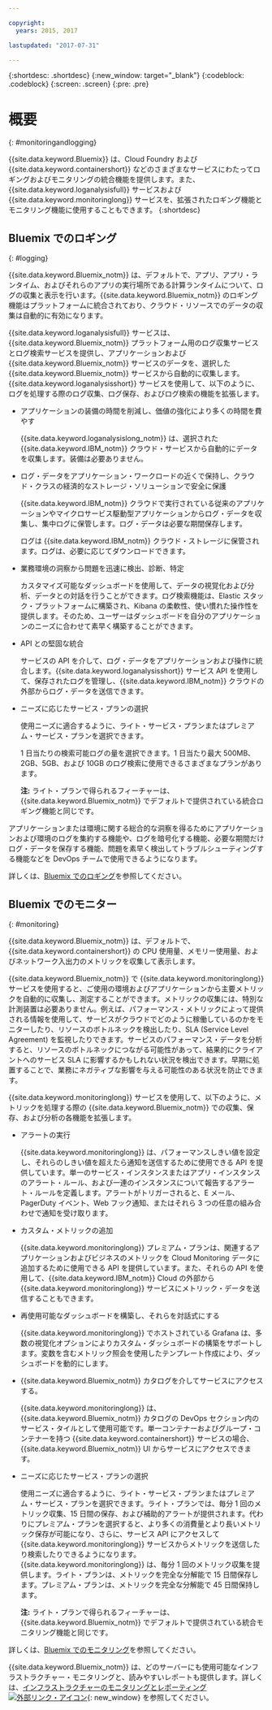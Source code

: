 ```yaml
---

copyright:
  years: 2015, 2017

lastupdated: "2017-07-31"

---
```


{:shortdesc: .shortdesc}
{:new_window: target="_blank"}
{:codeblock: .codeblock}
{:screen: .screen}
{:pre: .pre}

# 概要
{: #monitoringandlogging}

{{site.data.keyword.Bluemix}} は、Cloud Foundry および {{site.data.keyword.containershort}} などのさまざまなサービスにわたってロギングおよびモニタリングの統合機能を提供します。また、{{site.data.keyword.loganalysisfull}} サービスおよび {{site.data.keyword.monitoringlong}} サービスを、拡張されたロギング機能とモニタリング機能に使用することもできます。
{:shortdesc}

## Bluemix でのロギング
{: #logging}

{{site.data.keyword.Bluemix_notm}} は、デフォルトで、アプリ、アプリ・ランタイム、およびそれらのアプリの実行場所である計算ランタイムについて、ログの収集と表示を行います。{{site.data.keyword.Bluemix_notm}} のロギング機能はプラットフォームに統合されており、クラウド・リソースでのデータの収集は自動的に有効になります。 

{{site.data.keyword.loganalysisfull}} サービスは、{{site.data.keyword.Bluemix_notm}} プラットフォーム用のログ収集サービスとログ検索サービスを提供し、アプリケーションおよび {{site.data.keyword.Bluemix_notm}} サービスのデータを、選択した {{site.data.keyword.Bluemix_notm}} サービスから自動的に収集します。{{site.data.keyword.loganalysisshort}} サービスを使用して、以下のように、ログを処理する際のログ収集、ログ保存、およびログ検索の機能を拡張します。

* アプリケーションの装備の時間を削減し、価値の強化により多くの時間を費やす

    {{site.data.keyword.loganalysislong_notm}} は、選択された {{site.data.keyword.IBM_notm}} クラウド・サービスから自動的にデータを収集します。装備は必要ありません。
	
* ログ・データをアプリケーション・ワークロードの近くで保持し、クラウド・クラスの経済的なストレージ・ソリューションで安全に保護

    {{site.data.keyword.IBM_notm}} クラウドで実行されている従来のアプリケーションやマイクロサービス駆動型アプリケーションからログ・データを収集し、集中ログに保管します。ログ・データは必要な期間保存します。
	
	ログは {{site.data.keyword.IBM_notm}} クラウド・ストレージに保管されます。ログは、必要に応じてダウンロードできます。

* 業務環境の洞察から問題を迅速に検出、診断、特定

    カスタマイズ可能なダッシュボードを使用して、データの視覚化および分析、データとの対話を行うことができます。ログ検索機能は、Elastic スタック・プラットフォームに構築され、Kibana の柔軟性、使い慣れた操作性を提供します。そのため、ユーザーはダッシュボードを自分のアプリケーションのニーズに合わせて素早く構築することができます。

* API との堅固な統合

    サービスの API を介して、ログ・データをアプリケーションおよび操作に統合します。{{site.data.keyword.loganalysisshort}} サービス API を使用して、保存されたログを管理し、{{site.data.keyword.IBM_notm}} クラウドの外部からログ・データを送信できます。
	
* ニーズに応じたサービス・プランの選択

     使用ニーズに適合するように、ライト・サービス・プランまたはプレミアム・サービス・プランを選択できます。
	 
	 1 日当たりの検索可能ログの量を選択できます。1 日当たり最大 500MB、2GB、5GB、および 10GB のログ検索に使用できるさまざまなプランがあります。
	 
	 **注:** ライト・プランで得られるフィーチャーは、{{site.data.keyword.Bluemix_notm}} でデフォルトで提供されている統合ロギング機能と同じです。

アプリケーションまたは環境に関する総合的な洞察を得るためにアプリケーションおよび環境のログを集約する機能や、ログを暗号化する機能、必要な期間だけログ・データを保存する機能、問題を素早く検出してトラブルシューティングする機能などを DevOps チームで使用できるようになります。 

詳しくは、[Bluemix でのロギング](/docs/services/CloudLogAnalysis/log_analysis_ov.html#log_analysis_ov)を参照してください。


## Bluemix でのモニター
{: #monitoring}

{{site.data.keyword.Bluemix_notm}} は、デフォルトで、{{site.data.keyword.containershort}} の CPU 使用量、メモリー使用量、およびネットワーク入出力のメトリックを収集して表示します。 

{{site.data.keyword.Bluemix_notm}} で {{site.data.keyword.monitoringlong}} サービスを使用すると、ご使用の環境およびアプリケーションから主要メトリックを自動的に収集し、測定することができます。メトリックの収集には、特別な計測装置は必要ありません。例えば、パフォーマンス・メトリックによって提供される情報を使用して、サービスがクラウドでどのように稼働しているのかをモニターしたり、リソースのボトルネックを検出したり、SLA (Service Level Agreement) を監視したりできます。サービスのパフォーマンス・データを分析すると、リソースのボトルネックにつながる可能性があって、結果的にクライアントへのサービス SLA に影響するかもしれない状況を検出できます。早期に処置することで、業務にネガティブな影響を与える可能性のある状況を防止できます。 

{{site.data.keyword.monitoringlong}} サービスを使用して、以下のように、メトリックを処理する際の {{site.data.keyword.Bluemix_notm}} での収集、保存、および分析の各機能を拡張します。

* アラートの実行 

    {{site.data.keyword.monitoringlong}} は、パフォーマンスしきい値を設定し、それらのしきい値を超えたら通知を送信するために使用できる API を提供しています。単一のサービス・インスタンスまたはアプリ・インスタンスのアラート・ルール、および一連のインスタンスについて報告するアラート・ルールを定義します。アラートがトリガーされると、E メール、PagerDuty イベント、Web フック通知、またはそれら 3 つの任意の組み合わせで通知を受け取ります。

* カスタム・メトリックの追加 

    {{site.data.keyword.monitoringlong}} プレミアム・プランは、関連するアプリケーションおよびビジネスのメトリックを Cloud Monitoring データに追加するために使用できる API を提供しています。また、それらの API を使用して、{{site.data.keyword.IBM_notm}} Cloud の外部から {{site.data.keyword.monitoringlong}} サービスにメトリック・データを送信することもできます。

* 再使用可能なダッシュボードを構築し、それらを対話式にする 

    {{site.data.keyword.monitoringlong}} でホストされている Grafana は、多数の視覚化オプションによりカスタム・ダッシュボードの構築をサポートします。変数を含むメトリック照会を使用したテンプレート作成により、ダッシュボードを動的にします。

* {{site.data.keyword.Bluemix_notm}} カタログを介してサービスにアクセスする。 

    {{site.data.keyword.monitoringlong}} は、{{site.data.keyword.Bluemix_notm}} カタログの DevOps セクション内のサービス・タイルとして使用可能です。単一コンテナーおよびグループ・コンテナーを持つ {{site.data.keyword.containershort}} サービスの場合、{{site.data.keyword.Bluemix_notm}} UI からサービスにアクセスできます。

* ニーズに応じたサービス・プランの選択 

    使用ニーズに適合するように、ライト・サービス・プランまたはプレミアム・サービス・プランを選択できます。ライト・プランでは、毎分 1 回のメトリック収集、15 日間の保存、および補助的アラートが提供されます。代わりにプレミアム・プランを選択すると、より多くの消費量とより長いメトリック保存が可能になり、さらに、サービス API にアクセスして {{site.data.keyword.monitoringlong}} サービスからメトリックを送信したり検索したりできるようになります。{{site.data.keyword.monitoringlong}} は、毎分 1 回のメトリック収集を提供します。ライト・プランは、メトリックを完全な分解能で 15 日間保存します。プレミアム・プランは、メトリックを完全な分解能で 45 日間保持します。

    **注:** ライト・プランで得られるフィーチャーは、{{site.data.keyword.Bluemix_notm}} でデフォルトで提供されている統合モニタリング機能と同じです。

詳しくは、[Bluemix でのモニタリング](/docs/services/cloud-monitoring/monitoring_ov.html#monitoring_ov)を参照してください。

{{site.data.keyword.Bluemix_notm}} は、どのサーバーにも使用可能なインフラストラクチャー・モニタリングと、読みやすいレポートも提供します。詳しくは、[インフラストラクチャーのモニタリングとレポーティング ![外部リンク・アイコン](../icons/launch-glyph.svg "外部リンク・アイコン")](https://www.ibm.com/cloud-computing/bluemix/infrastructure-monitoring){: new_window} を参照してください。
